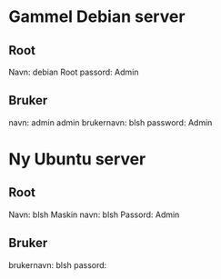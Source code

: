 # Gammel Debian server
## Root
Navn: debian
Root passord: Admin

## Bruker
navn: admin admin
brukernavn: blsh
password: Admin

# Ny Ubuntu server
## Root
Navn: blsh
Maskin navn: blsh
Passord: Admin
## Bruker
brukernavn: blsh
passord: 